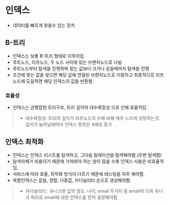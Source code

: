 # 인덱스
- 데이터를 빠르게 찾을수 있는 장치
## B-트리
- 인덱스는 보통 B-트리 형태로 이루어짐
- 루트노드, 리프노드, 두 노드 사이에 있는 브랜치노드로 나뉨
- 루트노드부터 탐색을 진행하며 찾는 값보다 크거나 같을때까지 탐색을 진행
- 조건에 맞는 값을 찾으면 해당 값에 연결된 브랜치노드로 이동하고 최종적으로 리프노드에 도달하면 해당 인덱스의 값을 반환함.

### 효율성
- 인덱스는 균형잡힌 트리구조, 트리 깊이의 대수확장성 으로 인해 효율적임.
> - 대수확장성: 트리의 깊이가 리프노드의 수에 비해 매우 느리게 성장하는것. 깊이가 늘어날때마다 인덱스 항목은 4배로 증가

## 인덱스 최적화
- 인덱스는 인덱스 리스트를 탐색하고, 그다음 릴레이션을 탐색해야함.(두번 탐색함)
- 탐색자체가 비용이기 때문에 가져와야 하는 양이 많을 수록 인덱스 사용은 비효율적임.
- 서비스에 따라 효율, 최적화 방식이 다르기 때문에 테스팅을 자주 해야함.
- 복합인덱스는 같음, 정렬, 다중값, 카디널리티 순으로 생성해야함.
> - 카디널리티 : 유니크한 값의 정도. 나이, email 두가지 중 email이 더욱 유니크 하므로 email에 대한 인덱스를 먼저 설정해야함.
